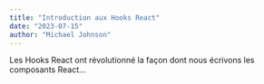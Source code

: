 ```yaml
---
title: "Introduction aux Hooks React"
date: "2023-07-15"
author: "Michael Johnson"
---
```


Les Hooks React ont révolutionné la façon dont nous écrivons les composants React...

